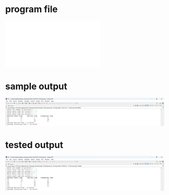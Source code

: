 # program file
![program file](FCFS_523.java)

# sample output
![sample output](FCFS_523.png)

# tested output
![tested output](FCFS_output_523.png)
